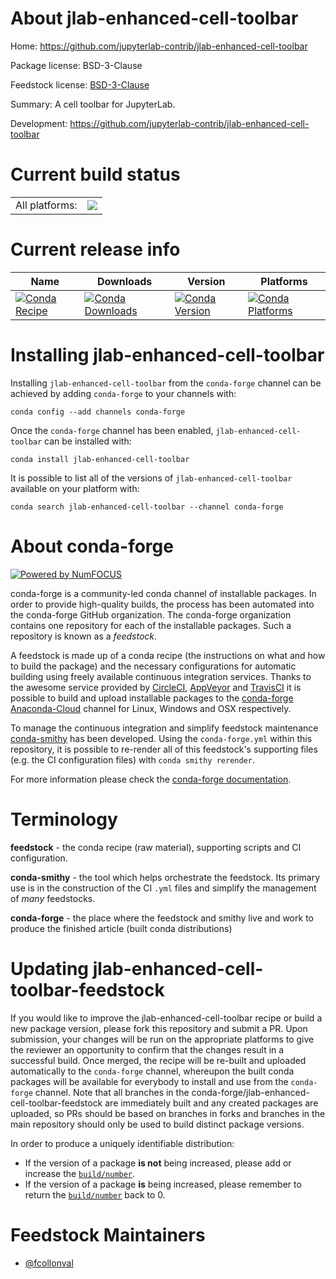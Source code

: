 About jlab-enhanced-cell-toolbar
================================

Home: https://github.com/jupyterlab-contrib/jlab-enhanced-cell-toolbar

Package license: BSD-3-Clause

Feedstock license: [BSD-3-Clause](https://github.com/conda-forge/jlab-enhanced-cell-toolbar-feedstock/blob/master/LICENSE.txt)

Summary: A cell toolbar for JupyterLab.

Development: https://github.com/jupyterlab-contrib/jlab-enhanced-cell-toolbar

Current build status
====================


<table><tr><td>All platforms:</td>
    <td>
      <a href="https://dev.azure.com/conda-forge/feedstock-builds/_build/latest?definitionId=11641&branchName=master">
        <img src="https://dev.azure.com/conda-forge/feedstock-builds/_apis/build/status/jlab-enhanced-cell-toolbar-feedstock?branchName=master">
      </a>
    </td>
  </tr>
</table>

Current release info
====================

| Name | Downloads | Version | Platforms |
| --- | --- | --- | --- |
| [![Conda Recipe](https://img.shields.io/badge/recipe-jlab--enhanced--cell--toolbar-green.svg)](https://anaconda.org/conda-forge/jlab-enhanced-cell-toolbar) | [![Conda Downloads](https://img.shields.io/conda/dn/conda-forge/jlab-enhanced-cell-toolbar.svg)](https://anaconda.org/conda-forge/jlab-enhanced-cell-toolbar) | [![Conda Version](https://img.shields.io/conda/vn/conda-forge/jlab-enhanced-cell-toolbar.svg)](https://anaconda.org/conda-forge/jlab-enhanced-cell-toolbar) | [![Conda Platforms](https://img.shields.io/conda/pn/conda-forge/jlab-enhanced-cell-toolbar.svg)](https://anaconda.org/conda-forge/jlab-enhanced-cell-toolbar) |

Installing jlab-enhanced-cell-toolbar
=====================================

Installing `jlab-enhanced-cell-toolbar` from the `conda-forge` channel can be achieved by adding `conda-forge` to your channels with:

```
conda config --add channels conda-forge
```

Once the `conda-forge` channel has been enabled, `jlab-enhanced-cell-toolbar` can be installed with:

```
conda install jlab-enhanced-cell-toolbar
```

It is possible to list all of the versions of `jlab-enhanced-cell-toolbar` available on your platform with:

```
conda search jlab-enhanced-cell-toolbar --channel conda-forge
```


About conda-forge
=================

[![Powered by NumFOCUS](https://img.shields.io/badge/powered%20by-NumFOCUS-orange.svg?style=flat&colorA=E1523D&colorB=007D8A)](http://numfocus.org)

conda-forge is a community-led conda channel of installable packages.
In order to provide high-quality builds, the process has been automated into the
conda-forge GitHub organization. The conda-forge organization contains one repository
for each of the installable packages. Such a repository is known as a *feedstock*.

A feedstock is made up of a conda recipe (the instructions on what and how to build
the package) and the necessary configurations for automatic building using freely
available continuous integration services. Thanks to the awesome service provided by
[CircleCI](https://circleci.com/), [AppVeyor](https://www.appveyor.com/)
and [TravisCI](https://travis-ci.com/) it is possible to build and upload installable
packages to the [conda-forge](https://anaconda.org/conda-forge)
[Anaconda-Cloud](https://anaconda.org/) channel for Linux, Windows and OSX respectively.

To manage the continuous integration and simplify feedstock maintenance
[conda-smithy](https://github.com/conda-forge/conda-smithy) has been developed.
Using the ``conda-forge.yml`` within this repository, it is possible to re-render all of
this feedstock's supporting files (e.g. the CI configuration files) with ``conda smithy rerender``.

For more information please check the [conda-forge documentation](https://conda-forge.org/docs/).

Terminology
===========

**feedstock** - the conda recipe (raw material), supporting scripts and CI configuration.

**conda-smithy** - the tool which helps orchestrate the feedstock.
                   Its primary use is in the construction of the CI ``.yml`` files
                   and simplify the management of *many* feedstocks.

**conda-forge** - the place where the feedstock and smithy live and work to
                  produce the finished article (built conda distributions)


Updating jlab-enhanced-cell-toolbar-feedstock
=============================================

If you would like to improve the jlab-enhanced-cell-toolbar recipe or build a new
package version, please fork this repository and submit a PR. Upon submission,
your changes will be run on the appropriate platforms to give the reviewer an
opportunity to confirm that the changes result in a successful build. Once
merged, the recipe will be re-built and uploaded automatically to the
`conda-forge` channel, whereupon the built conda packages will be available for
everybody to install and use from the `conda-forge` channel.
Note that all branches in the conda-forge/jlab-enhanced-cell-toolbar-feedstock are
immediately built and any created packages are uploaded, so PRs should be based
on branches in forks and branches in the main repository should only be used to
build distinct package versions.

In order to produce a uniquely identifiable distribution:
 * If the version of a package **is not** being increased, please add or increase
   the [``build/number``](https://conda.io/docs/user-guide/tasks/build-packages/define-metadata.html#build-number-and-string).
 * If the version of a package **is** being increased, please remember to return
   the [``build/number``](https://conda.io/docs/user-guide/tasks/build-packages/define-metadata.html#build-number-and-string)
   back to 0.

Feedstock Maintainers
=====================

* [@fcollonval](https://github.com/fcollonval/)

